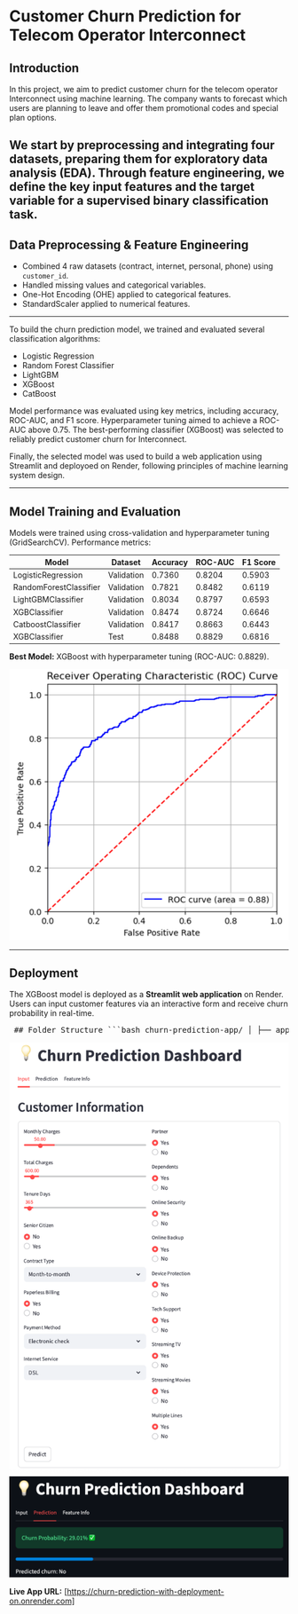 # Customer Churn Prediction for Telecom Operator Interconnect

## Introduction

In this project, we aim to predict customer churn for the telecom operator Interconnect using machine learning. The company wants to forecast which users are planning to leave and offer them promotional codes and special plan options. 

We start by preprocessing and integrating four datasets, preparing them for exploratory data analysis (EDA). Through feature engineering, we define the key input features and the target variable for a supervised binary classification task.
---

## Data Preprocessing & Feature Engineering

- Combined 4 raw datasets (contract, internet, personal, phone) using `customer_id`.  
- Handled missing values and categorical variables.  
- One-Hot Encoding (OHE) applied to categorical features.  
- StandardScaler applied to numerical features.  

---

To build the churn prediction model, we trained and evaluated several classification algorithms:

- Logistic Regression  
- Random Forest Classifier  
- LightGBM  
- XGBoost  
- CatBoost  

Model performance was evaluated using key metrics, including accuracy, ROC-AUC, and F1 score. Hyperparameter tuning aimed to achieve a ROC-AUC above 0.75. The best-performing classifier (XGBoost) was selected to reliably predict customer churn for Interconnect.

Finally, the selected model was used to build a web application using Streamlit and deployoed on Render, following principles of machine learning system design.

---

## Model Training and Evaluation

Models were trained using cross-validation and hyperparameter tuning (GridSearchCV). Performance metrics:

| Model                 | Dataset    | Accuracy | ROC-AUC | F1 Score |
|-----------------------|------------|---------|---------|----------|
| LogisticRegression    | Validation | 0.7360  | 0.8204  | 0.5903   |
| RandomForestClassifier| Validation | 0.7821  | 0.8482  | 0.6119   |
| LightGBMClassifier    | Validation | 0.8034  | 0.8797  | 0.6593   |
| XGBClassifier         | Validation | 0.8474  | 0.8724  | 0.6646   |
| CatboostClassifier    | Validation | 0.8417  | 0.8663  | 0.6443   |
| XGBClassifier         | Test       | 0.8488  | 0.8829  | 0.6816   |

**Best Model:** XGBoost with hyperparameter tuning (ROC-AUC: 0.8829).

![Alt text](images/roc_auc.png)

---

## Deployment

The XGBoost model is deployed as a **Streamlit web application** on Render. Users can input customer features via an interactive form and receive churn probability in real-time.

<pre> ## Folder Structure ```bash churn-prediction-app/ │ ├── app.py # Streamlit app for deployment ├── requirements.txt # Python dependencies ├── README.md # Project documentation │ ├── notebooks/ │ └── churn_modeling.ipynb │ ├── data/ │ ├── contract.csv │ ├── internet.csv │ ├── personal.csv │ └── phone.csv │ ├── artifacts/ │ ├── model_pipeline.joblib │ └── model_metadata.json │ ├── images/ │ ├── roc_auc_xgboost.png │ ├── app_dashboard_1.png │ └── app_dashboard_2.png │ └── .gitignore ``` </pre>


![App Screenshot](images/app_dashboard_1.png)
![App Screenshot](images/app_dashboard_2.png)

**Live App URL:** [https://churn-prediction-with-deployment-on.onrender.com]


